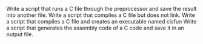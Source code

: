 Write a script that runs a C file through the preprocessor and save the result into another file.
Write a script that compiles a C file but does not link.
Write a script that compiles a C file and creates an executable named cisfun
Write a script that generates the assembly code of a C code and save it in an output file.
